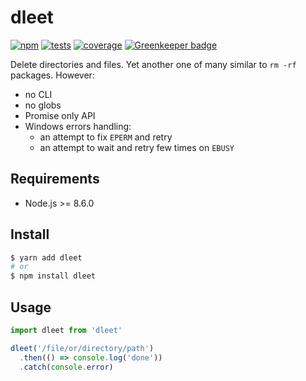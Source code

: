 # dleet

[![npm](https://img.shields.io/npm/v/dleet.svg?style=flat-square)](https://www.npmjs.com/package/dleet) [![tests](https://img.shields.io/travis/deepsweet/dleet/master.svg?label=tests&style=flat-square)](https://travis-ci.org/deepsweet/dleet) [![coverage](https://img.shields.io/codecov/c/github/deepsweet/dleet.svg?style=flat-square)](https://codecov.io/github/deepsweet/dleet) [![Greenkeeper badge](https://badges.greenkeeper.io/deepsweet/dleet.svg)](https://greenkeeper.io/)

Delete directories and files. Yet another one of many similar to `rm -rf` packages. However:

* no CLI
* no globs
* Promise only API
* Windows errors handling:
  * an attempt to fix `EPERM` and retry
  * an attempt to wait and retry few times on `EBUSY`

## Requirements

* Node.js >= 8.6.0

## Install

```sh
$ yarn add dleet
# or
$ npm install dleet
```

## Usage

```js
import dleet from 'dleet'

dleet('/file/or/directory/path')
  .then(() => console.log('done'))
  .catch(console.error)
```
